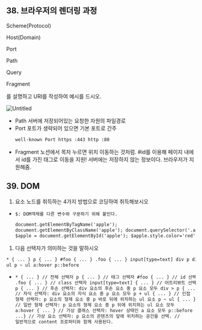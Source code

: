## 38. 브라우저의 렌더링 과정

Scheme(Protocol)

Host(Domain)

Port

Path

Query

Fragment

를 설명하고 URI를 작성하여 예시를 드시오.

![Untitled](https://s3-us-west-2.amazonaws.com/secure.notion-static.com/af9091f8-daa9-4b1a-b12e-38109951d68d/Untitled.png)

- Path
  서버에 저장되어있는 요청한 자원의 파일경로
- Port
  포트가 생략되어 있으면 기본 포트로 간주
  ```html
  well-known Port https :443 http :80
  ```
- Fragment
  노션에서 목차 누르면 위치 이동하는 것처럼.
  #id를 이용해 페이지 내에서 id를 가진 태그로 이동을 지원!
  서버에는 저장하지 않는 정보이다. 브라우저가 지원해줌.

## 39. DOM

1. 요소 노드를 취득하는 4가지 방법으로 코딩하여 취득해보시오

- ```html
  $: DOM객체를 다른 변수와 구분하기 위해 붙인다.
  ```
  ```html
  document.getElementByTagName('apple');
  document.getElementByClassName('apple'); document.querySelector('.apple');
  $apple = document.getElementById('apple'); $apple.style.color='red';
  ```

1. 다음 선택자가 의미하는 것을 말하시오

```html
* { ... } p { ... } #foo { ... } .foo { ... } input[type=text] div p div > p p +
ul p ~ ul a:hover p::before
```

- ```html
  * { ... } // 전체 선택자 p { ... } // 태그 선택자 #foo { ... } // id 선택자
  .foo { ... } // class 선택자 input[type=text] { ... } // 어트리뷰트 선택자 div
  p { ... } // 후손 선택자: div 요소의 후손 요소 중 p 요소 모두 div > p { ... }
  // 자식 선택자: div 요소의 자식 요소 중 p 요소 모두 p + ul { ... } // 인접
  형제 선택자: p 요소의 형제 요소 중 p 바로 뒤에 위치하는 ul 요소 p ~ ul { ... }
  // 일반 형제 선택자: p 요소의 형제 요소 중 p 뒤에 위치하는 ul 요소 모두
  a:hover { ... } // 가상 클래스 선택자: hover 상태인 a 요소 모두 p::before {
  ...} // 가상 요소 선택자: p 요소의 콘텐츠의 앞에 위치하는 공간을 선택. //
  일반적으로 content 프로퍼티와 함께 사용된다.
  ```
